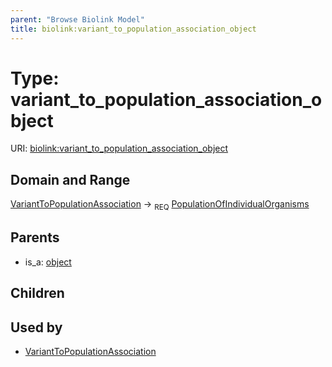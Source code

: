 ```yaml
---
parent: "Browse Biolink Model"
title: biolink:variant_to_population_association_object
---
```


# Type: variant_to_population_association_object




URI: [biolink:variant_to_population_association_object](https://w3id.org/biolink/vocab/variant_to_population_association_object)


## Domain and Range

[VariantToPopulationAssociation](VariantToPopulationAssociation.md) ->  <sub>REQ</sub> [PopulationOfIndividualOrganisms](PopulationOfIndividualOrganisms.md)

## Parents

 *  is_a: [object](object.md)

## Children


## Used by

 * [VariantToPopulationAssociation](VariantToPopulationAssociation.md)
